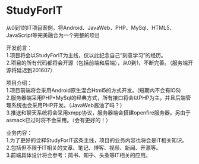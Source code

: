 # StudyForIT
从0到1的IT项目案例，将Android、JavaWeb、PHP、MySql、HTML5、JavaScript等完美融合为一个完整的项目
  
  
  
开发前言：  
1.项目将会以StudyForIT为主线，仅以此纪念自己“刻意学习”的经历。  
2.项目的所有代码都将会开源（包括前端和后端），从0到1，不断完善。（服务端开源将延迟到201607）  
  
  
  
项目介绍：  
1.项目前端将会采用Android原生混合Html5的方式开发。(短期内不会有IOS)  
2.服务器端采用PHP+MySql的经典方式，所有接口将会以PHP为主，并且后端管理系统也会采用PHP开发。（JavaWeb酱油了吗？）  
3.推送和聊天系统将会采用xmpp协议，服务器端会搭建openfire服务器。另由于asmack已过时将不会采用。（会有更好的！）  
  
  
  
业务内容：  
1.为了更好的诠释StudyForIT这条主线，项目的业务内容也将会是IT相关知识。  
2.包括但不限于IT相关的文章、笔记、博客、视频、新闻、开源等。  
3.前端具体设计将会参考：简书、知乎、头条等IT相关的应用。  
